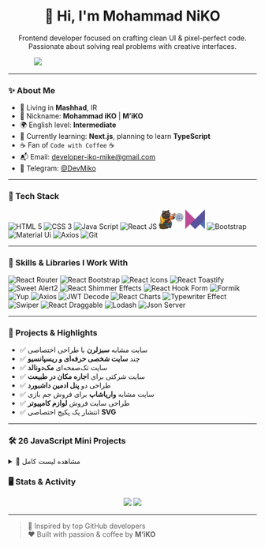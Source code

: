 <h1 align="center">👋 Hi, I'm Mohammad NiKO</h1>
<p align="center">
  Frontend developer focused on crafting clean UI & pixel-perfect code. Passionate about solving real problems with creative interfaces.
</p>

<p align="center">
  <img src="/typing.gif" style="min-width: 400px; max-width: 100%;" />
</p>

---

### ✨ About Me

- 📍 Living in **Mashhad**, IR
- 💬 Nickname: **Mohammad iKO** | **M’iKO**  
- 🌍 English level: **Intermediate**  
- 🚀 Currently learning: **Next.js**, planning to learn **TypeScript**  
- ☕ Fan of `Code with Coffee` ☕  
- 📬 Email: [developer-iko-mike@gmail.com](mailto:developer-iko-mike@gmail.com)  
- 💬 Telegram: [@DevMiko](https://t.me/DevMiko)  

---

### 🔧 Tech Stack

<p align="left">
  <img src="https://cdn.jsdelivr.net/gh/devicons/devicon/icons/html5/html5-original.svg" width="40" title="HTML 5" />
  <img src="https://cdn.jsdelivr.net/gh/devicons/devicon/icons/css3/css3-original.svg" width="40" title="CSS 3" />
  <img src="https://cdn.jsdelivr.net/gh/devicons/devicon/icons/javascript/javascript-original.svg" width="40" title="Java Script" />
  <img src="https://cdn.jsdelivr.net/gh/devicons/devicon/icons/react/react-original.svg" width="40" title="React JS" />
  <img src="./zustand.png" width="50" title="Zustand" />
  <img src="./framerMotion.png" width="40" title="Framer Motion" />
  <img src="https://cdn.jsdelivr.net/gh/devicons/devicon/icons/bootstrap/bootstrap-original.svg" width="40" title="Bootstrap" />
  <img src="https://cdn.jsdelivr.net/gh/devicons/devicon/icons/materialui/materialui-original.svg" width="40" title="Material Ui" />
  <img src="https://cdn.jsdelivr.net/gh/devicons/devicon/icons/axios/axios-plain.svg" width="40" title="Axios" />
  <img src="https://cdn.jsdelivr.net/gh/devicons/devicon/icons/git/git-original.svg" width="40" title="Git" />
</p>

---

### 🎯 Skills & Libraries I Work With

<p align="left"> <img src="https://img.shields.io/badge/react_router-CA4245?style=for-the-badge&logo=react-router&logoColor=white" title="React Router" /> <img src="https://img.shields.io/badge/react_bootstrap-7952B3?style=for-the-badge&logo=bootstrap&logoColor=white" title="React Bootstrap" /> <img src="https://img.shields.io/badge/react_icons-61DAFB?style=for-the-badge&logo=react&logoColor=white" title="React Icons" /> <img src="https://img.shields.io/badge/react_toastify-4CAF50?style=for-the-badge&logo=react&logoColor=white" title="React Toastify" /> <img src="https://img.shields.io/badge/sweetalert2-FF5C5C?style=for-the-badge&logo=sweetalert2&logoColor=white" title="Sweet Alert2" /> <img src="https://img.shields.io/badge/react_shimmer_Effects-8E44AD?style=for-the-badge&logo=react&logoColor=white" title="React Shimmer Effects" /> <img src="https://img.shields.io/badge/react_hook_form-EC5990?style=for-the-badge&logo=reacthookform&logoColor=white" title="React Hook Form" /> <img src="https://img.shields.io/badge/formik-000000?style=for-the-badge&logo=formik&logoColor=white" title="Formik" /> <img src="https://img.shields.io/badge/yup-4B5563?style=for-the-badge&logo=yup&logoColor=white" title="Yup" /> <img src="https://img.shields.io/badge/axios-5A29E4?style=for-the-badge&logo=axios&logoColor=white" title="Axios" /> <img src="https://img.shields.io/badge/jwt_decode-000000?style=for-the-badge&logo=jsonwebtokens&logoColor=white" title="JWT Decode" /> <img src="https://img.shields.io/badge/recharts-FF6384?style=for-the-badge&logo=recharts&logoColor=white" title="React Charts" /> <img src="https://img.shields.io/badge/typewriter_effect-000000?style=for-the-badge&logo=typewriter&logoColor=white" title="Typewriter Effect" /> <img src="https://img.shields.io/badge/swiper-6332F6?style=for-the-badge&logo=swiper&logoColor=white" title="Swiper" /> <img src="https://img.shields.io/badge/react_draggable-FFC300?style=for-the-badge&logo=react&logoColor=black" title="React Draggable" /> <img src="https://img.shields.io/badge/lodash-3492FF?style=for-the-badge&logo=lodash&logoColor=white" title="Lodash" /> <img src="https://img.shields.io/badge/json_server-000000?style=for-the-badge&logo=json&logoColor=white" title="Json Server" /> </p>



---

### 🧠 Projects & Highlights

- ✅ سایت مشابه **سبزلرن** با طراحی اختصاصی  
- ✅ چند **سایت شخصی حرفه‌ای و ریسپانسیو**  
- ✅ سایت تک‌صفحه‌ای **مک‌دونالد**  
- ✅ سایت شرکتی برای **اجاره مکان در طبیعت**  
- ✅ طراحی دو **پنل ادمین داشبورد**  
- ✅ سایت مشابه **واریاشاپ** برای فروش جم بازی  
- ✅ طراحی سایت فروش **لوازم کامپیوتر**  
- ✅ انتشار یک پکیج اختصاصی **SVG**

---

### 🛠 26 JavaScript Mini Projects

<details>
<summary>📂 مشاهده لیست کامل</summary>

```

1. AboutKey         10. LoadingBeforeSite    19. Profile
2. BookList         11. MakeLorem            20. Random-BG
3. BoxRandomImage   12. multiplay            21. RegEx
4. BuyTickets       13. MusicPlayer          22. RightClickMenu
5. Convert-C-To-F   14. MusicPlayer2         23. SearchBoxCoustomTitle
6. GetUsersRandom   15. NoteApp              24. ShoesShop
7. InputMaxLengh    16. NoteApp2             25. ThemeSwitcher
8. KeyBoard         17. Pageitions           26. TodoList
9. LightRange       18. PasswordToggle

```

</details>

### 🖥 Stats & Activity

<p align="center">
  <img src="https://github-readme-stats.vercel.app/api?username=developer-iko-mike&show_icons=true&theme=radical" width="450" />
  <img src="https://github-readme-stats.vercel.app/api/top-langs/?username=developer-iko-mike&layout=compact&theme=radical" width="350" />
</p>

---

> 🧠 Inspired by top GitHub developers  
> ❤️ Built with passion & coffee by **M’iKO**
